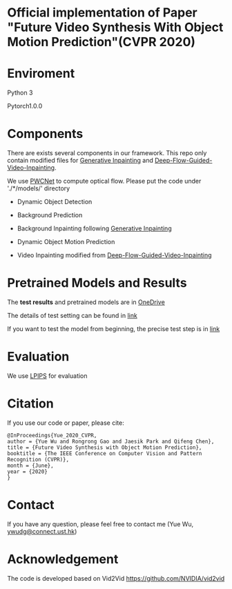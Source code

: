 # Official implementation of Paper "Future Video Synthesis With Object Motion Prediction"(CVPR 2020)

# Enviroment

Python 3

Pytorch1.0.0

# Components

There are exists several components in our framework. This repo only contain modified files for [Generative Inpainting](https://github.com/JiahuiYu/generative_inpainting/tree/v1.0.0) and [Deep-Flow-Guided-Video-Inpainting](https://github.com/nbei/Deep-Flow-Guided-Video-Inpainting).

We use [PWCNet](https://github.com/NVlabs/PWC-Net/tree/master/PyTorch) to compute optical flow. Please put the code under './*/models/' directory

- Dynamic Object Detection

- Background Prediction

- Background Inpainting following [Generative Inpainting](https://github.com/JiahuiYu/generative_inpainting/tree/v1.0.0)

- Dynamic Object Motion Prediction

- Video Inpainting modified from [Deep-Flow-Guided-Video-Inpainting](https://github.com/nbei/Deep-Flow-Guided-Video-Inpainting)


# Pretrained Models and Results

The **test results** and pretrained models are in [OneDrive](https://hkustconnect-my.sharepoint.com/:f:/g/personal/ywudg_connect_ust_hk/ErucIeTSpbNCn7Sf5xB24F0BbSqrcRFuicNPZgK_3TXcDg?e=TBKfgU)

The details of test setting can be found in [link](https://github.com/YueWuHKUST/FutureVideoSynthesis/blob/main/doc/TestSetting.md)

If you want to test the model from beginning, the precise test step is in [link](https://github.com/YueWuHKUST/FutureVideoSynthesis/blob/main/doc/TestStep.md)

# Evaluation
We use [LPIPS](https://github.com/alexlee-gk/lpips-tensorflow) for evaluation


# Citation
If you use our code or paper, please cite:
```
@InProceedings{Yue_2020_CVPR,
author = {Yue Wu and Rongrong Gao and Jaesik Park and Qifeng Chen},
title = {Future Video Synthesis with Object Motion Prediction},
booktitle = {The IEEE Conference on Computer Vision and Pattern Recognition (CVPR)},
month = {June},
year = {2020}
}
```


# Contact
If you have any question, please feel free to contact me (Yue Wu, ywudg@connect.ust.hk)

# Acknowledgement
The code is developed based on Vid2Vid https://github.com/NVIDIA/vid2vid
